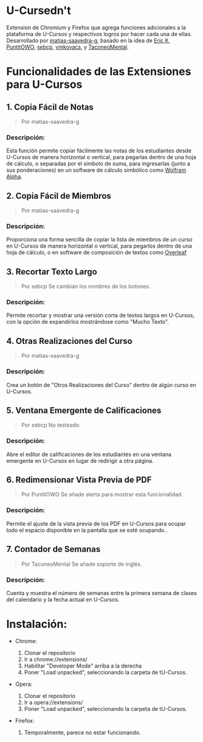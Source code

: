 # U-Cursedn't

Extension de Chromium y Firefox que agrega funciones adicionales a la plataforma de U-Cursos y respectivos logros por hacer cada una de ellas. Desarrollado por [matias-saavedra-g](), basado en la idea de [Eric K](https://github.com/Nyveon), [PuntitOWO](https://github.com/PuntitOwO), [sebcp](https://github.com/sebcp), [vmkovacs](https://github.com/vmkovacs), y [TaconeoMental](https://github.com/TaconeoMental).

# Funcionalidades de las Extensiones para U-Cursos

## 1. Copia Fácil de Notas

> Por matias-saavedra-g

### Descripción:
Esta función permite copiar fácilmente las notas de los estudiantes desde U-Cursos de manera horizontal o vertical, para pegarlas dentro de una hoja de cálculo, o separadas por el símbolo de suma, para ingresarlas (junto a sus ponderaciones) en un software de cálculo simbólico como [Wolfram Alpha](https://www.wolframalpha.com/).

## 2. Copia Fácil de Miembros

> Por matias-saavedra-g

### Descripción:
Proporciona una forma sencilla de copiar la lista de miembros de un curso en U-Cursos de manera horizontal o vertical, para pegarlos dentro de una hoja de cálculo, o en software de composición de textos como [Overleaf](https://www.overleaf.com/)

## 3. Recortar Texto Largo

> Por sebcp
> Se cambian los nombres de los botones.

### Descripción:
Permite recortar y mostrar una versión corta de textos largos en U-Cursos, con la opción de expandirlos mostrándose como "Mucho Texto".

## 4. Otras Realizaciones del Curso

> Por matias-saavedra-g

### Descripción:
Crea un botón de "Otros Realizaciones del Curso" dentro de algún curso en U-Cursos.

## 5. Ventana Emergente de Calificaciones

> Por sebcp
> No testeado.

### Descripción:
Abre el editor de calificaciones de los estudiantes en una ventana emergente en U-Cursos en lugar de redirigir a otra página.

## 6. Redimensionar Vista Previa de PDF

> Por PuntitOWO
> Se añade alerta para mostrar esta funcionalidad.

### Descripción:
Permite el ajuste de la vista previa de los PDF en U-Cursos para ocupar todo el espacio disponible en la pantalla que se esté ocupando..

## 7. Contador de Semanas

> Por TaconeoMental
> Se añade soporte de inglés.

### Descripción:
Cuenta y muestra el número de semanas entre la primera semana de clases del calendario y la fecha actual en U-Cursos.

# Instalación:

- Chrome: 
  1. Clonar el repositorio
  2. Ir a chrome://extensions/
  3. Habilitar "Developer Mode" arriba a la derecha
  4. Poner "Load unpacked", seleccionando la carpeta de tU-Cursos.

- Opera:
  1. Clonar el repositorio
  2. Ir a opera://extensions/
  3. Poner "Load unpacked", seleccionando la carpeta de tU-Cursos.

- Firefox:
  1. Temporalmente, parece no estar funcionando. 